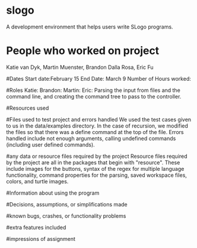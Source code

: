 # slogo

A development environment that helps users write SLogo programs.

# People who worked on project
Katie van Dyk, Martin Muenster, Brandon Dalla Rosa, Eric Fu

#Dates
Start date:February 15
End Date: March 9
Number of Hours worked:

#Roles
Katie:
Brandon:
Martin:
Eric: Parsing the input from files and the command line, and creating the command tree to pass to the controller.

#Resources used



#Files used to test project and errors handled
We used the test cases given to us in the data/examples directory. In the case of recursion, we modified the files so that there was a define command at the top of the file. Errors handled include not enough arguments, calling undefined commands (including user defined commands).

#any data or resource files required by the project
Resource files required by the project are all in the packages that begin with "resource". These include images for the buttons, syntax of the regex for multiple language functionality, command properties for the parsing, saved workspace files, colors, and turtle images.


#Information about using the program



#Decisions, assumptions, or simplifications made



#known bugs, crashes, or functionality problems



#extra features included




#impressions of assignment